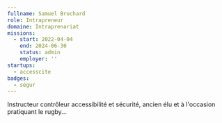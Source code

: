 ```yaml
---
fullname: Samuel Brochard
role: Intrapreneur
domaine: Intraprenariat
missions:
  - start: 2022-04-04
    end: 2024-06-30
    status: admin
    employer: ''
startups:
  - accesscite
badges:
  - segur
---
```


Instructeur contrôleur accessibilité et sécurité, ancien élu et à l'occasion pratiquant le rugby...
